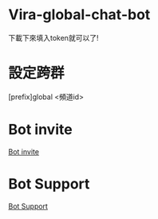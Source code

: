 # Vira-global-chat-bot

下載下來填入token就可以了!

# 設定跨群 
[prefix]global <頻道id>

# Bot invite 
[Bot invite](https://discord.com/api/oauth2/authorize?client_id=936729901497737256&permissions=137439340544&scope=bot)

# Bot Support 
[Bot Support](https://discord.gg/u4t5D7MpAx)
